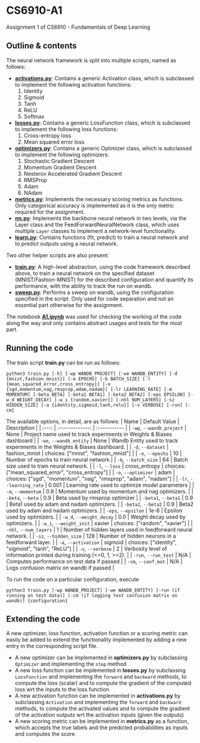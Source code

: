 # CS6910-A1
Assignment 1 of CS6910 - Fundamentals of Deep Learning

## Outline & contents

The neural network framework is split into multiple scripts, named as follows:
- [**activations.py**](./activations.py): Contains a generic Activation class, which is subclassed to implement the following activation functions:
    1. Identity
    2. Sigmoid
    3. Tanh
    4. ReLU
    5. Softmax 
- [**losses.py**](./losses.py): Contains a generic LossFunction class, which is subclassed to implement the following loss functions:
    1. Cross-entropy loss
    2. Mean squared error loss
- [**optimizers.py**](./optimizers.py): Contains a generic Optimizer class, which is subclassed to implement the following optimizers:
    1. Stochastic Gradient Descent
    2. Momentum Gradient Descent
    3. Nesterov Accelerated Gradient Descent
    4. RMSProp
    5. Adam
    6. NAdam
- [**metrics.py**](./metrics.py): Implements the necessary scoring metrics as functions. Only categorical accuracy is implemented as it is the only metric required for the assignment.
- [**nn.py**](./nn.py): Implements the backbone neural network in two levels, via the Layer class and the FeedForwardNeuralNetwork class, which uses multiple `Layer` classes to implement a network-level functionality. 
- [**learn.py**](./learn.py): Contains functions (fit, predict) to train a neural network and to predict outputs using a neural network.

Two other helper scripts are also present:
- [**train.py**](./train.py): A high-level abstraction, using the code framework described above, to train a neural network on the specified dataset (MNIST/Fashion-MNIST) for the described configuration and quantify its performance, with the ability to track the run on wandb.
- [**sweep.py**](./sweep.py): Performs a sweep on wandb, using the configuration specified in the script. Only used for code separation and not an essential part otherwise for the assignment.

The notebook [**A1.ipynb**](./A1.ipynb) was used for checking the working of the code along the way and only contains abstract usages and tests for the most part.

## Running the code

The train script **train.py** can be run as follows:
```
python3 train.py [-h] [-wp WANDB_PROJECT] [-we WANDB_ENTITY] [-d {mnist,fashion_mnist}] [-e EPOCHS] [-b BATCH_SIZE] [-l {mean_squared_error,cross_entropy}] [-o {sgd,momentum,nag,rmsprop,adam,nadam}] [-lr LEARNING_RATE] [-m MOMENTUM] [-beta BETA] [-beta1 BETA1] [-beta2 BETA2] [-eps EPSILON] [-w_d WEIGHT_DECAY] [-w_i {random,xavier}] [-nhl NUM_LAYERS] [-sz HIDDEN_SIZE] [-a {identity,sigmoid,tanh,relu}] [-v VERBOSE] [-run] [-cm]
```

The available options, in detail, are as follows:
| Name | Default Value | Description |
| :---: | :-------------: | :----------- |
| `-wp`, `--wandb_project` | None | Project name used to track experiments in Weights & Biases dashboard |
| `-we`, `--wandb_entity` | None  | Wandb Entity used to track experiments in the Weights & Biases dashboard. |
| `-d`, `--dataset` | fashion_mnist | choices:  ["mnist", "fashion_mnist"] |
| `-e`, `--epochs` | 10 |  Number of epochs to train neural network.|
| `-b`, `--batch_size` | 64 | Batch size used to train neural network. | 
| `-l`, `--loss` | cross_entropy | choices:  ["mean_squared_error", "cross_entropy"] |
| `-o`, `--optimizer` | adam | choices:  ["sgd", "momentum", "nag", "rmsprop", "adam", "nadam"] | 
| `-lr`, `--learning_rate` | 0.001 | Learning rate used to optimize model parameters | 
| `-m`, `--momentum` | 0.9 | Momentum used by momentum and nag optimizers. |
| `-beta`, `--beta` | 0.9 | Beta used by rmsprop optimizer | 
| `-beta1`, `--beta1` | 0.9 | Beta1 used by adam and nadam optimizers. | 
| `-beta2`, `--beta2` | 0.9 | Beta2 used by adam and nadam optimizers. |
| `-eps`, `--epsilon` | 1e-8 | Epsilon used by optimizers. |
| `-w_d`, `--weight_decay` | 0.0 | Weight decay used by optimizers. |
| `-w_i`, `--weight_init` | xavier | choices:  ["random", "xavier"] | 
| `-nhl`, `--num_layers` | 1 | Number of hidden layers used in feedforward neural network. | 
| `-sz`, `--hidden_size` | 128 | Number of hidden neurons in a feedforward layer. |
| `-a`, `--activation` | sigmoid | choices:  ["identity", "sigmoid", "tanh", "ReLU"] |
| `-v`, `--verbose` | 2 | Verbosity level of information printed during training (<=0, 1, >=2). |
| `-run`, `--run_test` | N/A | Computes performance on test data if passed |
| `-cm`, `--conf_mat` | N/A | Logs confusion matrix on wandb if passed |

To run the code on a particular configuration, execute
```
python3 train.py [-wp WANDB_PROJECT] [-we WANDB_ENTITY] [-run (if running on test data)] [-cm (if logging test confusion matrix on wandb)] {configuration} 
```

## Extending the code 

A new optimizer, loss function, activation function or a scoring metric can easily be added to extend the functionality implemented by adding a new entry in the corresponding script file.
- A new optimizer can be implemented in **optimizers.py** by subclassing `Optimizer` and implementing the `step` method
- A new loss function can be implemented in **losses.py** by subclassing `LossFunction` and implementing the `forward` and `backward` methods, to compute the loss (scalar) and to compute the gradient of the computed loss wrt the inputs to the loss function 
- A new activation function can be implemented in **activations.py** by subclassing `Activation` and implementing the `forward` and `backward` methods, to compute the activated values and to compute the gradient of the activation outputs wrt the activation inputs (given the outputs)
- A new scoring metric can be implemented in **metrics.py** as a function, which accepts the true labels and the predicted probabilities as inputs and computes the score